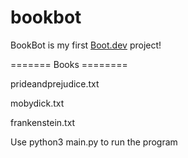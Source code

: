 # bookbot

BookBot is my first [Boot.dev](https://www.boot.dev) project!

======= Books ========

prideandprejudice.txt

mobydick.txt

frankenstein.txt

Use  python3 main.py <path file for book> to run the program